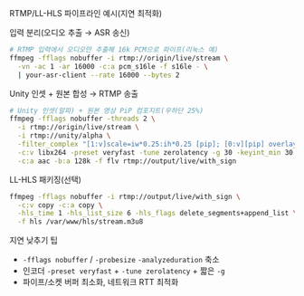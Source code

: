 RTMP/LL-HLS 파이프라인 예시(지연 최적화)

입력 분리(오디오 추출 → ASR 송신)
```bash
# RTMP 입력에서 오디오만 추출해 16k PCM으로 파이프(리눅스 예)
ffmpeg -fflags nobuffer -i rtmp://origin/live/stream \
  -vn -ac 1 -ar 16000 -c:a pcm_s16le -f s16le - \
  | your-asr-client --rate 16000 --bytes 2
```

Unity 인셋 + 원본 합성 → RTMP 송출
```bash
# Unity 인셋(알파) + 원본 영상 PiP 컴포지트(우하단 25%)
ffmpeg -fflags nobuffer -threads 2 \
  -i rtmp://origin/live/stream \
  -i rtmp://unity/alpha \
  -filter_complex "[1:v]scale=iw*0.25:ih*0.25 [pip]; [0:v][pip] overlay=W-w-40:H-h-40:format=auto" \
  -c:v libx264 -preset veryfast -tune zerolatency -g 30 -keyint_min 30 -sc_threshold 0 \
  -c:a aac -b:a 128k -f flv rtmp://output/live/with_sign
```

LL-HLS 패키징(선택)
```bash
ffmpeg -fflags nobuffer -i rtmp://output/live/with_sign \
  -c:v copy -c:a copy \
  -hls_time 1 -hls_list_size 6 -hls_flags delete_segments+append_list \
  -f hls /var/www/hls/stream.m3u8
```

지연 낮추기 팁
- `-fflags nobuffer` / `-probesize` `-analyzeduration` 축소
- 인코더 `-preset veryfast` + `-tune zerolatency` + 짧은 `-g`
- 파이프/소켓 버퍼 최소화, 네트워크 RTT 최적화

